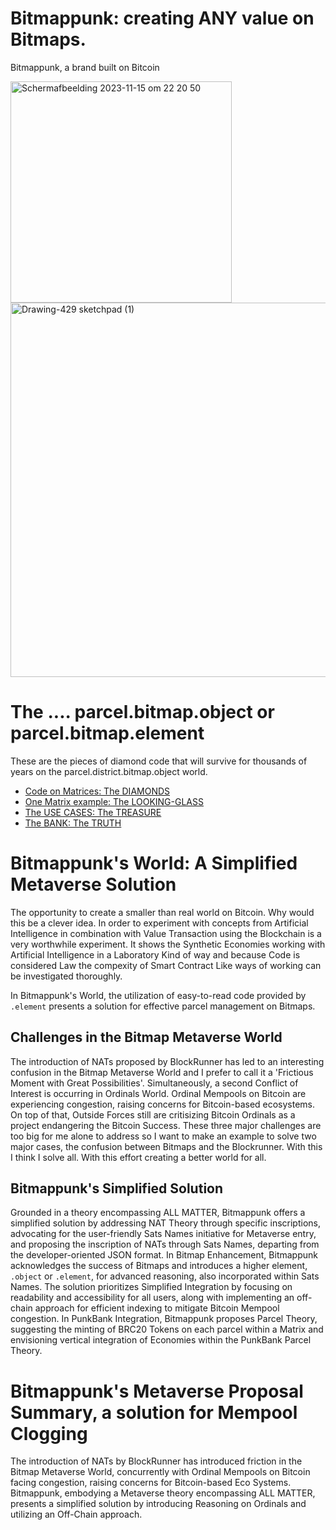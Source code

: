 # Bitmappunk: creating ANY value on Bitmaps.
Bitmappunk, a brand built on Bitcoin


<img width="354" alt="Scherm­afbeelding 2023-11-15 om 22 20 50" src="https://github.com/wiard/Umeko/assets/900114/e5f349e0-5a30-4736-80e4-26db7fc6d4b0">
<img width="599" alt="Drawing-429 sketchpad (1)" src="https://github.com/wiard/Umeko/assets/900114/a7ebaff7-2125-48a5-974a-cf9da115e8da">


# The .... parcel.bitmap.object or parcel.bitmap.element
These are the pieces of diamond code that will survive for thousands of years on the parcel.district.bitmap.object world.
- [Code on Matrices: The DIAMONDS](/docs/codebase.md)
- [One Matrix example: The LOOKING-GLASS](/docs/story.md)
- [The USE CASES: The TREASURE](/docs/usecases.md)
- [The BANK: The TRUTH](/docs/bank.md)


# Bitmappunk's World: A Simplified Metaverse Solution

The opportunity to create a smaller than real world on Bitcoin. Why would this be a clever idea. In order to experiment with concepts from Artificial Intelligence in combination with Value Transaction using the Blockchain is a very worthwhile experiment. It shows the Synthetic Economies working with Artificial Intelligence in a Laboratory Kind of way and because Code is considered Law the compexity of Smart Contract Like ways of working can be investigated thoroughly.

In Bitmappunk's World, the utilization of easy-to-read code provided by `.element` presents a solution for effective parcel management on Bitmaps.

## Challenges in the Bitmap Metaverse World

The introduction of NATs proposed by BlockRunner has led to an interesting confusion in the Bitmap Metaverse World and I prefer to call it a 'Frictious Moment with Great Possibilities'. Simultaneously, a second Conflict of Interest is occurring in Ordinals World. Ordinal Mempools on Bitcoin are experiencing congestion, raising concerns for Bitcoin-based ecosystems. On top of that, Outside Forces still are critisizing Bitcoin Ordinals as a project endangering the Bitcoin Success. These three major challenges are too big for me alone to address so I want to make an example to solve two major cases, the confusion between Bitmaps and the Blockrunner. With this I think I solve all.  With this effort creating a better world for all. 

## Bitmappunk's Simplified Solution

Grounded in a theory encompassing ALL MATTER, Bitmappunk offers a simplified solution by addressing NAT Theory through specific inscriptions, advocating for the user-friendly Sats Names initiative for Metaverse entry, and proposing the inscription of NATs through Sats Names, departing from the developer-oriented JSON format. In Bitmap Enhancement, Bitmappunk acknowledges the success of Bitmaps and introduces a higher element, `.object` or `.element`, for advanced reasoning, also incorporated within Sats Names. The solution prioritizes Simplified Integration by focusing on readability and accessibility for all users, along with implementing an off-chain approach for efficient indexing to mitigate Bitcoin Mempool congestion. In PunkBank Integration, Bitmappunk proposes Parcel Theory, suggesting the minting of BRC20 Tokens on each parcel within a Matrix and envisioning vertical integration of Economies within the PunkBank Parcel Theory.

# Bitmappunk's Metaverse Proposal Summary, a solution for Mempool Clogging

The introduction of NATs by BlockRunner has introduced friction in the Bitmap Metaverse World, concurrently with Ordinal Mempools on Bitcoin facing congestion, raising concerns for Bitcoin-based Eco Systems. Bitmappunk, embodying a Metaverse theory encompassing ALL MATTER, presents a simplified solution by introducing Reasoning on Ordinals and utilizing an Off-Chain approach.



